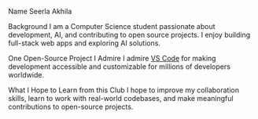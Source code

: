 Name
Seerla Akhila

Background
I am a Computer Science student passionate about development, AI, and contributing to open source projects. I enjoy building full-stack web apps and exploring AI solutions.

One Open-Source Project I Admire
I admire [VS Code](https://github.com/microsoft/vscode) for making development accessible and customizable for millions of developers worldwide.

What I Hope to Learn from this Club
I hope to improve my collaboration skills, learn to work with real-world codebases, and make meaningful contributions to open-source projects.

